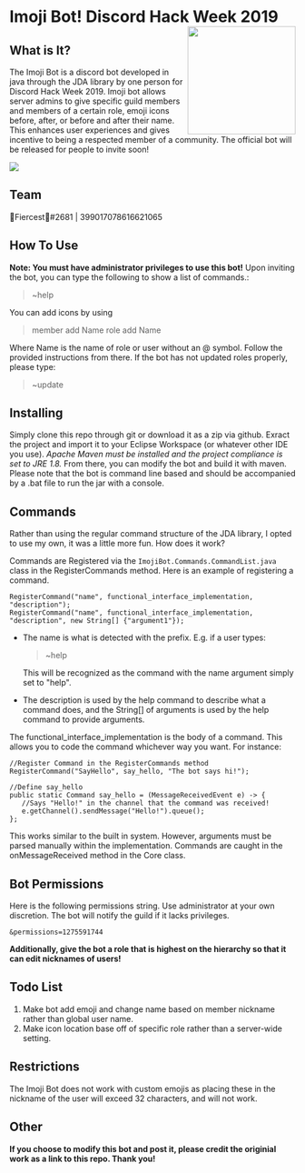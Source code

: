 # Imoji Bot! Discord Hack Week 2019<img align="right" width="190" height="190" src="https://cdn.discordapp.com/avatars/592774233453494272/88d9ede64629ad143df6f0ad7dda4281.png?size=128">

## What is It?
The Imoji Bot is a discord bot developed in java through the JDA library by one person for Discord Hack Week 2019. Imoji bot allows server admins to give specific guild members and members of a certain role, emoji icons before, after, or before and after their name. This enhances user experiences and gives incentive to being a respected member of a community. The official bot will be released for people to invite soon!

![](https://media.giphy.com/media/lOmdFrN5Mg6R75rozC/giphy.gif)

## Team
🎉Fiercest🎉#2681 | 399017078616621065

## How To Use
**Note: You must have administrator privileges to use this bot!**
Upon inviting the bot, you can type the following to show a list of commands.: 

> ~help

 You can add icons by using

> member add Name
> role add Name

Where Name is the name of role or user without an @ symbol. Follow the provided instructions from there.
If the bot has not updated roles properly, please type:

> ~update

## Installing
Simply clone this repo through git or download it as a zip via github. Exract the project and import it to your Eclipse Workspace (or whatever other IDE you use). 
*Apache Maven must be installed and the project compliance is set to JRE 1.8.*
From there, you can modify the bot and build it with maven. Please note that the bot is command line based and should be accompanied by a .bat file to run the jar with a console.

## Commands
Rather than using the regular command structure of the JDA library, I opted to use my own, it was a little more fun. How does it work?

Commands are Registered via the `ImojiBot.Commands.CommandList.java` class in the RegisterCommands method. Here is an example of registering a command.

    RegisterCommand("name", functional_interface_implementation, "description");	
    RegisterCommand("name", functional_interface_implementation, "description", new String[] {"argument1"});

 - The name is what is detected with the prefix. E.g. if a user types:
   > ~help
   
   This will be recognized as the command with the name argument simply
   set to "help".
 - The description is used by the help command to describe what a
   command does, and the String[] of arguments is used by the help
   command to provide arguments.

The functional_interface_implementation is the body of a command. This allows you to code the command whichever way you want. For instance: 

    //Register Command in the RegisterCommands method
    RegisterCommand("SayHello", say_hello, "The bot says hi!");
    
    //Define say_hello
    public static Command say_hello = (MessageReceivedEvent e) -> {
	   //Says "Hello!" in the channel that the command was received!
	   e.getChannel().sendMessage("Hello!").queue();
    };
    
This works similar to the built in system. However, arguments must be parsed manually within the implementation. Commands are caught in the onMessageReceived method in the Core class.

## Bot Permissions
Here is the following permissions string. Use administrator at your own discretion. The bot will notify the guild  if it lacks privileges.

    &permissions=1275591744

**Additionally, give the bot a role that is highest on the hierarchy so that it can edit nicknames of users!**
## Todo List

 1. Make bot add emoji and change name based on member nickname rather than global user name.
 2. Make icon location base off of specific role rather than a server-wide setting.

## Restrictions
The Imoji Bot does not work with custom emojis as placing these in the nickname of the user will exceed 32 characters, and will not work.

## Other
**If you choose to modify this bot and post it, please credit the originial work as a link to this repo. Thank you!**
